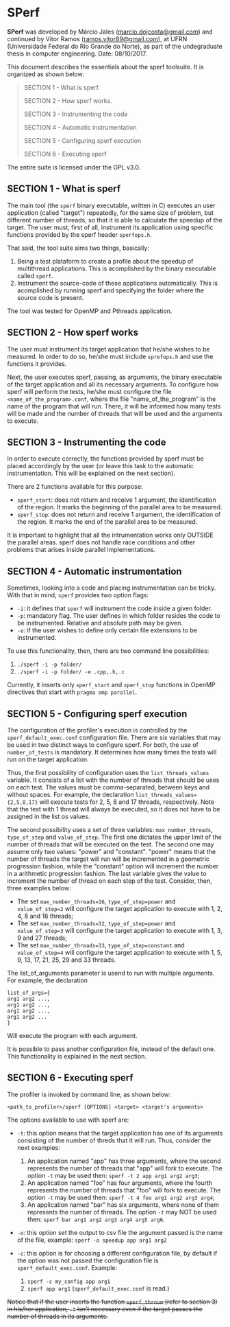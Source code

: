# SPerf

**SPerf** was developed by Márcio Jales (marcio.dojcosta@gmail.com) and continued by Vitor Ramos (ramos.vitor89@gmail.com), at UFRN (Universidade Federal do Rio Grande do Norte), as part of the undegraduate thesis in computer engineering.
Date: 08/10/2017.

This document describes the essentials about the sperf toolsuite. It is organized as shown below:

> SECTION 1 - What is sperf.
>
> SECTION 2 - How sperf works.
>
> SECTION 3 - Instrumenting the code
>
> SECTION 4 - Automatic instrumentation
>
> SECTION 5 - Configuring sperf execution
>
> SECTION 6 - Executing sperf

The entire suite is licensed under the GPL v3.0.

## SECTION 1 - What is sperf

The main tool (the `sperf` binary executable, written in C) executes an user application (called "target") repeatedly, for the same size of problem, but different number of threads, so that it is able to calculate the speedup of the target. The user must, first of all, instrument its application using specific functions provided by the sperf header `sperfops.h`.

That said, the tool suite aims two things, basically:

1. Being a test plataform to create a profile about the speedup of multithread applications. This is acomplished by the binary executable called `sperf`.
2. Instrument the source-code of these applications automatically. This is acomplished by running sperf and specifying the folder where the source code is present.

The tool was tested for OpenMP and Pthreads application.

## SECTION 2 - How sperf works

The user must instrument its target application that he/she wishes to be measured. In order to do so, he/she must include `sprefops.h` and use the functions it provides.

Next, the user executes sperf, passing, as arguments, the binary executable of the target application and all its necessary arguments. To configure how sperf will perform the tests, he/she must configure the file `<name_of_the_program>.conf`, where the file "name_of_the_program" is the name of the program that will run. There, it will be informed how many tests will be made and the number of threads that will be used and the arguments to execute.

## SECTION 3 - Instrumenting the code

In order to execute correctly, the functions provided by sperf must be placed accordingly by the user (or leave this task to the automatic instrumentation. This will be explained on the next section). 

There are 2 functions available for this purpose:

- `sperf_start`: does not return and receive 1 argument, the identification of the region. It marks the beginning of the parallel area to be measured.
- `sperf_stop`: does not return and receive 1 argument, the identification of the region. It marks the end of the parallel area to be measured.

It is important to highlight that all the intrumentation works only OUTSIDE the parallel areas. sperf does not handle race conditions and other problems that arises inside parallel implementations.

## SECTION 4 - Automatic instrumentation

Sometimes, looking into a code and placing instrumentation can be tricky. With that in mind, `sperf` provides two option flags:

- `-i`: it defines that `sperf` will instrument the code inside a given folder.
- `-p`: mandatory flag. The user defines in which folder resides the code to be instrumented. Relative and absolute path may be given.
- `-e`: if the user wishes to define only certain file extensions to be instrumented.

To use this functionality, then, there are two command line possibilities: 

1. `./sperf -i -p folder/`
2. `./sperf -i -p folder/ -e .cpp,.h,.c`

Currently, it inserts only `sperf_start` and `sperf_stop` functions in OpenMP directives that start with `pragma omp parallel`.

## SECTION 5 - Configuring sperf execution

The configuration of the profiler's execution is controlled by the `sperf_default_exec.conf` configuration file. There are six variables that may be used in two distinct ways to configure sperf. For both, the use of `number_of_tests` is mandatory. It determines how many times the tests will run on the target application.	

Thus, the first possibility of configuration uses the `list_threads_values` variable. It consists of a list with the number of threads that should be uses on each test. The values must be comma-separated, between keys and without spaces. For example, the declaration `list_threads_values={2,5,8,17}` will execute tests for 2, 5, 8 and 17 threads, respectively. Note that the test with 1 thread will always be executed, so it does not have to be assigned in the list os values.

The second possibility uses a set of three variables: `max_number_threads`, `type_of_step` and `value_of_step`. The first one dictates the upper limit of the number of threads that will be executed on the test. The second one may assume only two values: "power" and "constant". "power" means that the number of threads the target will run will be incremented in a geometric progression fashion, while the "constant" option will increment the number in a arithmetic progression fashion. The last variable gives the value to increment the number of thread on each step of the test. Consider, then, three examples below:

- The set `max_number_threads=16`, `type_of_step=power` and `value_of_step=2` will configure the target application to execute with 1, 2, 4, 8 and 16 threads;
- The set `max_number_threads=32`, `type_of_step=power` and `value_of_step=3` will configure the target application to execute with 1, 3, 9 and 27 threads;
- The set `max_number_threads=33`, `type_of_step=constant` and `value_of_step=4` will configure the target application to execute with 1, 5, 9, 13, 17, 21, 25, 29 and 33 threads.

The list_of_arguments parameter is usend to run with multiple arguments. For example, the declaration
```
list_of_args={
arg1 arg2 ...,
arg1 arg2 ...,
arg1 arg2 ...,
arg1 arg2 ...
}
```
Will execute the program with each argument.

It is possible to pass another configuration file, instead of the default one. This functionality is explained in the next section.

## SECTION 6 - Executing sperf

The profiler is invoked by command line, as shown below:

`<path_to_profiler>/sperf [OPTIONS] <target> <target's arguments>`
	
The options available to use with sperf are:

- `-t`: this option means that the target application has one of its arguments consisting of the number of threds that it will run. Thus, consider the next examples:
   1. An application named "app" has three arguments, where the second represents the number of threads that "app" will fork to execute. The option `-t` may be used then: `sperf -t 2 app arg1 arg2 arg3`;
   2. An application named "foo" has four arguments, where the fourth represents the number of threads that "foo" will fork to execute. The option `-t` may be used then: `sperf -t 4 foo arg1 arg2 arg3 arg4`;
   3. An application named "bar" has six arguments, where none of them represents the number of threads. The option `-t` may NOT be used then: `sperf bar arg1 arg2 arg3 arg4 arg5 arg6`.
   
- `-o`: this option set the output to csv file the argument passed is the name of the file, example: `sperf -o speedup app arg1 arg2`
	
- `-c`: this option is for choosing a different configuration file, by default if the option was not passed the configuration file is `sperf_default_exec.conf`. Example:
  1. `sperf -c my_config app arg1`
  2. `sperf app arg1` (`sperf_default_exec.conf` is read.)
	
~~Notice that if the user inserts the function `sperf_thrnum` (refer to section 3) in his/her application, `-t` isn't necessary even if the target passes the number of threads in its arguments.~~
